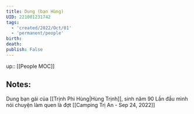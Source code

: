 ```yaml
---
title: Dung (bạn Hùng)
UID: 221001231742
tags:
  - 'created/2022/Oct/01'
  - 'permanent/people'
birth:
death:
publish: False
---
```

up:: [[People MOC]]

## Notes:
Dung bạn gái của [[Trịnh Phi Hùng|Hùng Trịnh]], sinh năm 90
Lần đầu mình nói chuyện làm quen là đợt [[Camping Trị An - Sep 24, 2022]]
